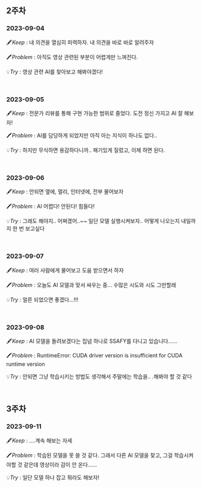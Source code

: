 ## 2주차
### 2023-09-04
🖋️*Keep* : 내 의견을 열심히 피력하자. 내 의견을 바로 바로 알려주자

🖍️*Problem* : 아직도 영상 관련된 부분이 어렵게만 느껴진다. 

💡*Try* : 영상 관련 AI를 찾아보고 해봐야겠다!


<br/>

### 2023-09-05
🖋️*Keep* : 전문가 리뷰를 통해 구현 가능한 범위로 줄었다. 도전 정신 가지고 AI 잘 해보자!

🖍️*Problem* : AI를 담당하게 되었지만 아직 아는 지식이 하나도 없다.. 

💡*Try* : 하지만 무식하면 용감하다니까.. 패기있게 질렀고, 이제 하면 된다.


<br/>

### 2023-09-06
🖋️*Keep* : 안되면 옆에, 멀리, 인터넷에, 전부 물어보자

🖍️*Problem* : AI 어렵다! 안된다! 힘들다!

💡*Try* : 그래도 해야지.. 어쩌겠어..~~ 일단 모델 실행시켜보자.. 어떻게 나오는지 내일까지 한 번 보고싶다


<br/>

### 2023-09-07

🖋️*Keep* : 여러 사람에게 물어보고 도움 받으면서 하자

🖍️*Problem* : 오늘도 AI 모델과 맞서 싸우는 중… 수많은 시도와 시도 그만할래

💡*Try* : 얼른 되었으면 좋겠다…!!!


<br/>

### 2023-09-08

🖋️*Keep* : AI 모델을 돌려보겠다는 집념 하나로 SSAFY를 다니고 있습니다……

🖍️*Problem* : RuntimeError: CUDA driver version is insufficient for CUDA runtime version

💡*Try* : 안되면 그냥 학습시키는 방법도 생각해서 주말에는 학습을.. .해봐야 할 것 같다


<br/>

## 3주차
### 2023-09-11

🖋️*Keep* : ….계속 해보는 자세

🖍️*Problem* : 학습된 모델을 못 쓸 것 같다. 그래서 다른 AI 모델을 찾고, 그걸 학습시켜야할 것 같은데 영상이라 감이 안 온다……

💡*Try* : 일단 모델 하나 잡고 뭐라도 해보자!
